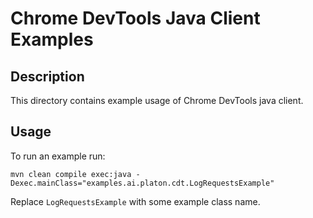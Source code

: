 # Chrome DevTools Java Client Examples

## Description

This directory contains example usage of Chrome DevTools java client.

## Usage

To run an example run:
```
mvn clean compile exec:java -Dexec.mainClass="examples.ai.platon.cdt.LogRequestsExample"
```

Replace `LogRequestsExample` with some example class name.